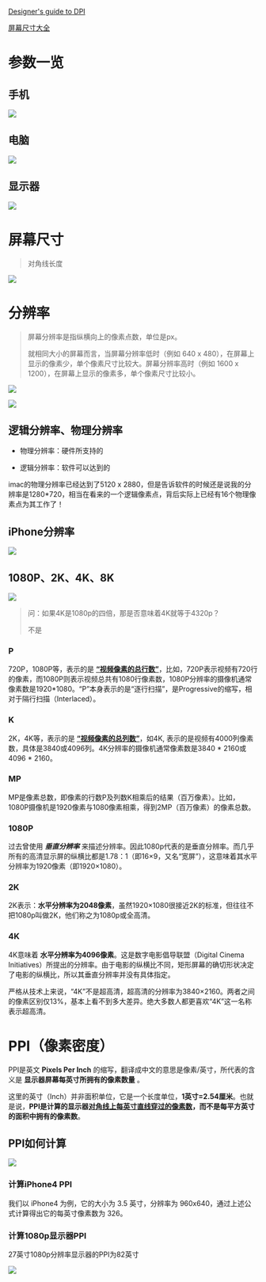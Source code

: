 [Designer's guide to DPI](https://www.sebastien-gabriel.com/designers-guide-to-dpi/)

[屏幕尺寸大全](https://www.woshipm.com/screen/index.html)

# 参数一览

## 手机

![](images/手机.png)



## 电脑

![](images/电脑.png)



## 显示器

![](images/显示器.png)



# 屏幕尺寸

> 对角线长度

![](images/屏幕尺寸.png)



# 分辨率

> 屏幕分辨率是指纵横向上的像素点数，单位是px。
>
> 就相同大小的屏幕而言，当屏幕分辨率低时（例如 640 x 480），在屏幕上显示的像素少，单个像素尺寸比较大。屏幕分辨率高时（例如 1600 x 1200），在屏幕上显示的像素多，单个像素尺寸比较小。

![](images/分辨率1.png)

![](images/分辨率2.png)



## 逻辑分辨率、物理分辨率

* 物理分辨率：硬件所支持的

* 逻辑分辨率：软件可以达到的

imac的物理分辨率已经达到了5120 x 2880，但是告诉软件的时候还是说我的分辨率是1280*720，相当在看来的一个逻辑像素点，背后实际上已经有16个物理像素点为其工作了！



## iPhone分辨率

![](images/分辨率3.png)





## 1080P、2K、4K、8K

![](images/屏幕分辨率一览.png)

> 问：如果4K是1080p的四倍，那是否意味着4K就等于4320p？
>
> 不是

### P

720P，1080P等，表示的是 **<u>“视频像素的总行数”</u>**，比如，720P表示视频有720行的像素，而1080P则表示视频总共有1080行像素数，1080P分辨率的摄像机通常像素数是1920*1080。“P”本身表示的是“逐行扫描”，是Progressive的缩写，相对于隔行扫描（Interlaced）。

### K

2K，4K等，表示的是 **<u>“视频像素的总列数”</u>**，如4K, 表示的是视频有4000列像素数，具体是3840或4096列。4K分辨率的摄像机通常像素数是3840 * 2160或4096 * 2160。

### MP

MP是像素总数，即像素的行数P及列数K相乘后的结果（百万像素）。比如，1080P摄像机是1920像素与1080像素相乘，得到2MP（百万像素）的像素总数。



### 1080P

过去曾使用 ***垂直分辨率*** 来描述分辨率。因此1080p代表的是垂直分辨率。而几乎所有的高清显示屏的纵横比都是1.78：1（即16×9，又名“宽屏”），这意味着其水平分辨率为1920像素（即1920×1080）。

### 2K

2K表示：**水平分辨率为2048像素**，虽然1920×1080很接近2K的标准，但往往不把1080p叫做2K，他们称之为1080p或全高清。

### 4K

4K意味着 **水平分辨率为4096像素**。这是数字电影倡导联盟（Digital Cinema Initiatives）所提出的分辨率。由于电影的纵横比不同，矩形屏幕的确切形状决定了电影的纵横比，所以其垂直分辨率并没有具体指定。

严格从技术上来说，“4K”不是超高清，超高清的分辨率为3840×2160。两者之间的像素区别仅13%，基本上看不到多大差异。绝大多数人都更喜欢“4K”这一名称表示超高清。



# PPI（像素密度）

PPI是英文 **Pixels Per Inch** 的缩写，翻译成中文的意思是像素/英寸，所代表的含义是 **显示器屏幕每英寸所拥有的像素数量** 。

这里的英寸（Inch）并非面积单位，它是一个长度单位，**1英寸=2.54厘米**。也就是说，**PPI是计算的显示器<u>对角线上每英寸直线穿过的像素数</u>，而不是每平方英寸的面积中拥有的像素数**。



## PPI如何计算

![](images/PPI计算.png)

### 计算iPhone4 PPI 

我们以 iPhone4 为例，它的大小为 3.5 英寸，分辨率为 960x640，通过上述公式计算得出它的每英寸像素数为 326。



### 计算1080p显示器PPI

27英寸1080p分辨率显示器的PPI为82英寸

![](images/1080p_PPI.png)







